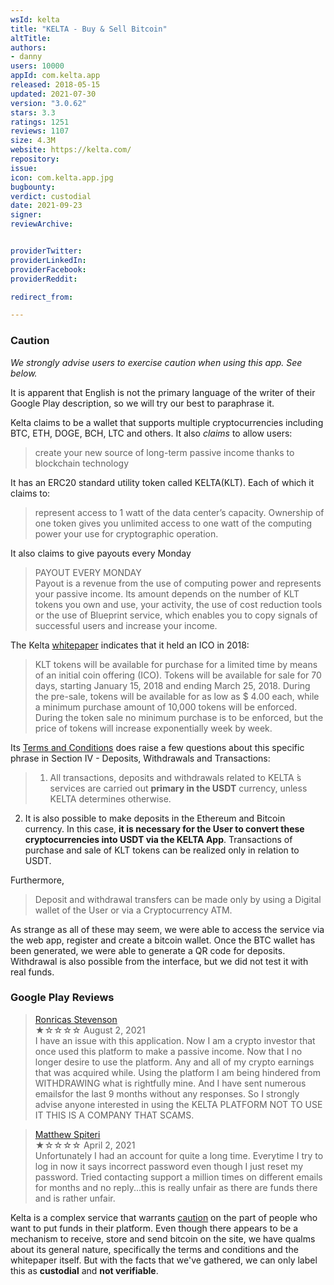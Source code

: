 ```yaml
---
wsId: kelta
title: "KELTA - Buy & Sell Bitcoin"
altTitle: 
authors:
- danny
users: 10000
appId: com.kelta.app
released: 2018-05-15
updated: 2021-07-30
version: "3.0.62"
stars: 3.3
ratings: 1251
reviews: 1107
size: 4.3M
website: https://kelta.com/
repository: 
issue: 
icon: com.kelta.app.jpg
bugbounty: 
verdict: custodial
date: 2021-09-23
signer: 
reviewArchive:


providerTwitter: 
providerLinkedIn: 
providerFacebook: 
providerReddit: 

redirect_from:

---
```



### Caution
_We strongly advise users to exercise caution when using this app. See below._

It is apparent that English is not the primary language of the writer of their Google Play description, so we will try our best to paraphrase it. 

Kelta claims to be a wallet that supports multiple cryptocurrencies including BTC, ETH, DOGE, BCH, LTC and others. It also *claims* to allow users: 

> create your new source of long-term passive income thanks to blockchain technology

It has an ERC20 standard utility token called KELTA(KLT). Each of which it claims to:

> represent access to 1 watt of the data center’s capacity. Ownership of one token gives you unlimited access to one watt of the computing power your use for cryptographic operation. 

It also claims to give payouts every Monday

>PAYOUT EVERY MONDAY<br>
Payout is a revenue from the use of computing power and represents your passive income. Its amount depends on the number of KLT tokens you own and use, your activity, the use of cost reduction tools or the use of Blueprint service, which enables you to copy signals of successful users and increase your income.

The Kelta [whitepaper](https://kelta.com/preview-file/Kelta_WhitePaper.pdf) indicates that it held an ICO in 2018:

>KLT tokens will be available for purchase for a limited time by means of an initial coin offering (ICO). Tokens will be available for sale for 70 days, starting January 15, 2018 and ending March 25, 2018. During the pre-sale, tokens will be available for as low as $ 4.00 each, while a minimum purchase amount of 10,000 tokens will be enforced. During the token sale no minimum purchase is to be enforced, but the price of tokens will increase exponentially week by week.

Its [Terms and Conditions](https://kelta.com/preview-file/2021-06-10-KELTA-Cube-General-Business-Terms-and-Conditions.pdf) does raise a few questions about this specific phrase in Section IV - Deposits, Withdrawals and Transactions:

> 1. All transactions, deposits and withdrawals related to KELTA ́s services are carried out **primary in the USDT** currency, unless KELTA determines otherwise.<br>
2. It is also possible to make deposits in the Ethereum and Bitcoin currency. In this case, **it is necessary for the User to convert these cryptocurrencies into USDT via the KELTA App**. Transactions of purchase and sale of KLT tokens can be realized only in relation to USDT.

Furthermore, 

>Deposit  and  withdrawal  transfers  can  be  made  only  by  using a Digital  wallet  of  the  User  or  via a Cryptocurrency ATM.

As strange as all of these may seem, we were able to access the service via the web app, register and create a bitcoin wallet. Once the BTC wallet has been generated, we were able to generate a QR code for deposits. Withdrawal is also possible from the interface, but we did not test it with real funds.

### Google Play Reviews

> [Ronricas Stevenson](https://play.google.com/store/apps/details?id=com.kelta.app&reviewId=gp%3AAOqpTOEufHDBIwjlAZUd13tsAr8ss6Pth53fUm0zpAaFwVdbxv30MYwYHLbc4ESRFMFSthHd4xQc8LJEec7brvY)<br>
  ★☆☆☆☆ August 2, 2021 <br>
       I have an issue with this application. Now I am a crypto investor that once used this platform to make a passive income. Now that I no longer desire to use the platform. Any and all of my crypto earnings that was acquired while. Using the platform I am being hindered from WITHDRAWING what is rightfully mine. And I have sent numerous emailsfor the last 9 months without any responses. So I strongly advise anyone interested in using the KELTA PLATFORM NOT TO USE IT THIS IS A COMPANY THAT SCAMS.

> [Matthew Spiteri](https://play.google.com/store/apps/details?id=com.kelta.app&reviewId=gp%3AAOqpTOEzFCKt9KSp3S6oBIEHdcDpfZoa_Sc3oGSG0X5y1rKJ4iTvMwZkTb_f0EoIgWiN4W6GrtxoDx2ve7CAr6g)<br>
  ★☆☆☆☆ April 2, 2021 <br>
       Unfortunately I had an account for quite a long time. Everytime I try to log in now it says incorrect password even though I just reset my password. Tried contacting support a million times on different emails for months and no reply...this is really unfair as there are funds there and is rather unfair.

Kelta is a complex service that warrants [caution](https://twitter.com/KeltaInvestors/status/1086989423550427136) on the part of people who want to put funds in their platform. Even though there appears to be a mechanism to receive, store and send bitcoin on the site, we have qualms about its general nature, specifically the terms and conditions and the whitepaper itself. But with the facts that we've gathered, we can only label this as **custodial** and **not verifiable**.
